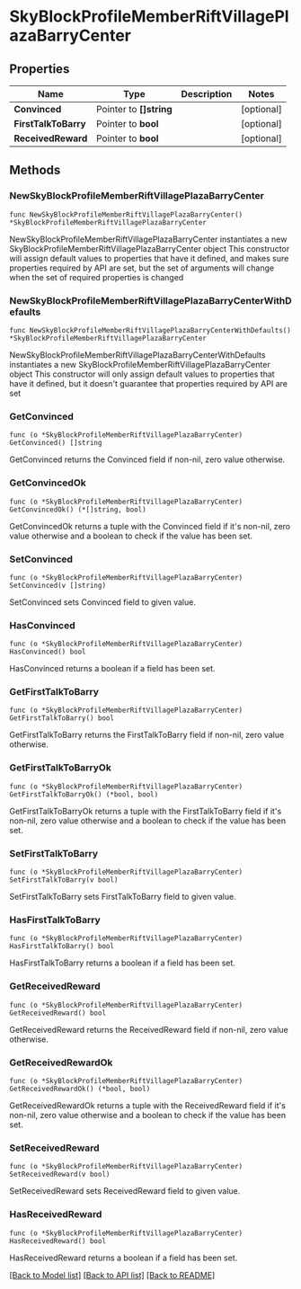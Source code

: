 # SkyBlockProfileMemberRiftVillagePlazaBarryCenter

## Properties

Name | Type | Description | Notes
------------ | ------------- | ------------- | -------------
**Convinced** | Pointer to **[]string** |  | [optional] 
**FirstTalkToBarry** | Pointer to **bool** |  | [optional] 
**ReceivedReward** | Pointer to **bool** |  | [optional] 

## Methods

### NewSkyBlockProfileMemberRiftVillagePlazaBarryCenter

`func NewSkyBlockProfileMemberRiftVillagePlazaBarryCenter() *SkyBlockProfileMemberRiftVillagePlazaBarryCenter`

NewSkyBlockProfileMemberRiftVillagePlazaBarryCenter instantiates a new SkyBlockProfileMemberRiftVillagePlazaBarryCenter object
This constructor will assign default values to properties that have it defined,
and makes sure properties required by API are set, but the set of arguments
will change when the set of required properties is changed

### NewSkyBlockProfileMemberRiftVillagePlazaBarryCenterWithDefaults

`func NewSkyBlockProfileMemberRiftVillagePlazaBarryCenterWithDefaults() *SkyBlockProfileMemberRiftVillagePlazaBarryCenter`

NewSkyBlockProfileMemberRiftVillagePlazaBarryCenterWithDefaults instantiates a new SkyBlockProfileMemberRiftVillagePlazaBarryCenter object
This constructor will only assign default values to properties that have it defined,
but it doesn't guarantee that properties required by API are set

### GetConvinced

`func (o *SkyBlockProfileMemberRiftVillagePlazaBarryCenter) GetConvinced() []string`

GetConvinced returns the Convinced field if non-nil, zero value otherwise.

### GetConvincedOk

`func (o *SkyBlockProfileMemberRiftVillagePlazaBarryCenter) GetConvincedOk() (*[]string, bool)`

GetConvincedOk returns a tuple with the Convinced field if it's non-nil, zero value otherwise
and a boolean to check if the value has been set.

### SetConvinced

`func (o *SkyBlockProfileMemberRiftVillagePlazaBarryCenter) SetConvinced(v []string)`

SetConvinced sets Convinced field to given value.

### HasConvinced

`func (o *SkyBlockProfileMemberRiftVillagePlazaBarryCenter) HasConvinced() bool`

HasConvinced returns a boolean if a field has been set.

### GetFirstTalkToBarry

`func (o *SkyBlockProfileMemberRiftVillagePlazaBarryCenter) GetFirstTalkToBarry() bool`

GetFirstTalkToBarry returns the FirstTalkToBarry field if non-nil, zero value otherwise.

### GetFirstTalkToBarryOk

`func (o *SkyBlockProfileMemberRiftVillagePlazaBarryCenter) GetFirstTalkToBarryOk() (*bool, bool)`

GetFirstTalkToBarryOk returns a tuple with the FirstTalkToBarry field if it's non-nil, zero value otherwise
and a boolean to check if the value has been set.

### SetFirstTalkToBarry

`func (o *SkyBlockProfileMemberRiftVillagePlazaBarryCenter) SetFirstTalkToBarry(v bool)`

SetFirstTalkToBarry sets FirstTalkToBarry field to given value.

### HasFirstTalkToBarry

`func (o *SkyBlockProfileMemberRiftVillagePlazaBarryCenter) HasFirstTalkToBarry() bool`

HasFirstTalkToBarry returns a boolean if a field has been set.

### GetReceivedReward

`func (o *SkyBlockProfileMemberRiftVillagePlazaBarryCenter) GetReceivedReward() bool`

GetReceivedReward returns the ReceivedReward field if non-nil, zero value otherwise.

### GetReceivedRewardOk

`func (o *SkyBlockProfileMemberRiftVillagePlazaBarryCenter) GetReceivedRewardOk() (*bool, bool)`

GetReceivedRewardOk returns a tuple with the ReceivedReward field if it's non-nil, zero value otherwise
and a boolean to check if the value has been set.

### SetReceivedReward

`func (o *SkyBlockProfileMemberRiftVillagePlazaBarryCenter) SetReceivedReward(v bool)`

SetReceivedReward sets ReceivedReward field to given value.

### HasReceivedReward

`func (o *SkyBlockProfileMemberRiftVillagePlazaBarryCenter) HasReceivedReward() bool`

HasReceivedReward returns a boolean if a field has been set.


[[Back to Model list]](../README.md#documentation-for-models) [[Back to API list]](../README.md#documentation-for-api-endpoints) [[Back to README]](../README.md)


